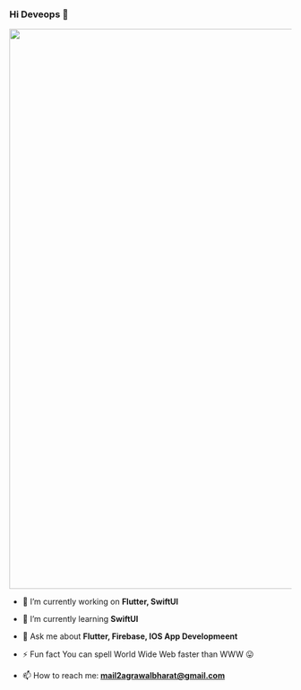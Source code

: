 ### Hi Deveops 👋
<div id="header" align="center">
  <img src="https://jilldennison.files.wordpress.com/2017/07/monday-flutter-bird-2.gif" width="1000"/>
</div>

- 🔭 I’m currently working on <b>Flutter, SwiftUI</b>
 
- 🌱 I’m currently learning <b>SwiftUI</b>
 
- 💬 Ask me about <b>Flutter, Firebase, IOS App Developmeent</b>
 
- ⚡  Fun fact You can spell World Wide Web faster than WWW 😛
 
- 📫 How to reach me:<b> mail2agrawalbharat@gmail.com</b>


<!--
**Bharat7017/Bharat7017** is a ✨ _special_ ✨ repository because its `README.md` (this file) appears on your GitHub profile.

Here are some ideas to get you started:

- 🔭 I’m currently working on ...
- 🌱 I’m currently learning ...
- 👯 I’m looking to collaborate on ...
- 🤔 I’m looking for help with ...
- 💬 Ask me about ...
- 📫 How to reach me: ...
- 😄 Pronouns: ...
- ⚡ Fun fact: ...
-->
